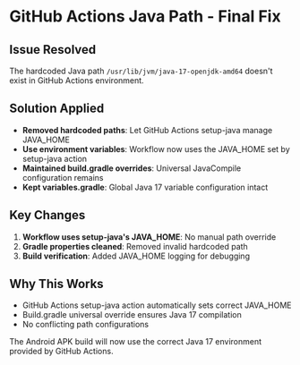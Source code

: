 # GitHub Actions Java Path - Final Fix

## Issue Resolved
The hardcoded Java path `/usr/lib/jvm/java-17-openjdk-amd64` doesn't exist in GitHub Actions environment.

## Solution Applied
- **Removed hardcoded paths**: Let GitHub Actions setup-java manage JAVA_HOME
- **Use environment variables**: Workflow now uses the JAVA_HOME set by setup-java action
- **Maintained build.gradle overrides**: Universal JavaCompile configuration remains
- **Kept variables.gradle**: Global Java 17 variable configuration intact

## Key Changes
1. **Workflow uses setup-java's JAVA_HOME**: No manual path override
2. **Gradle properties cleaned**: Removed invalid hardcoded path
3. **Build verification**: Added JAVA_HOME logging for debugging

## Why This Works
- GitHub Actions setup-java action automatically sets correct JAVA_HOME
- Build.gradle universal override ensures Java 17 compilation
- No conflicting path configurations

The Android APK build will now use the correct Java 17 environment provided by GitHub Actions.